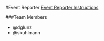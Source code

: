 #Event Reporter
[Event Reporter Instructions](http://tutorials.jumpstartlab.com/projects/event_reporter.html)

###Team Members
* @dglunz
* @skuhlmann
